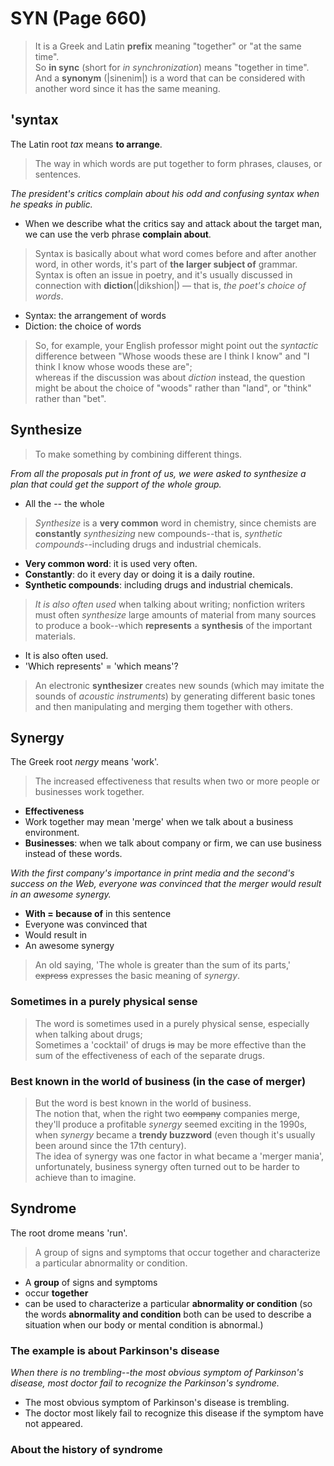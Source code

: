 # SYN (Page 660)

> It is a Greek and Latin **prefix** meaning "together" or "at the same time".  
> So **in sync** (short for *in synchronization*) means "together in time".  
> And a **synonym** (|sinenim|) is a word that can be considered with another word since it has the same meaning.

## 'syntax

The Latin root *tax* means **to arrange**.

> The way in which words are put together to form phrases, clauses, or sentences.

*The president's critics complain about his odd and confusing syntax when he speaks in public.*  

- When we describe what the critics say and attack about the target man, we can use the verb phrase **complain about**.

> Syntax is basically about what word comes before and after another word, in other words, it's part of **the larger subject of** grammar.  
> Syntax is often an issue in poetry, and it's usually discussed in connection with **diction**(|dikshion|) — that is, *the poet's choice of words*.  

- Syntax: the arrangement of words
- Diction: the choice of words

> So, for example, your English professor might point out the *syntactic* difference between "Whose woods these are I think I know" and "I think I know whose woods these are";  
> whereas if the discussion was about *diction* instead, the question might be about the choice of "woods" rather than "land", or "think" rather than "bet".

## Synthesize

> To make something by combining different things.

*From all the proposals put in front of us, we were asked to synthesize a plan that could get the support of the whole group.*

- All the -- the whole

> *Synthesize* is a **very common** word in chemistry, since chemists are **constantly** *synthesizing* new compounds--that is, *synthetic compounds*--including drugs and industrial chemicals.

- **Very common word**: it is used very often.
- **Constantly**: do it every day or doing it is a daily routine.
- **Synthetic compounds**: including drugs and industrial chemicals.

> *It is also often used* when talking about writing; nonfiction writers must often *synthesize* large amounts of material from many sources to produce a book--which **represents** a **synthesis** of the important materials.

- It is also often used.
- 'Which represents' = 'which means'?

> An electronic **synthesizer** creates new sounds (which may imitate the sounds of *acoustic instruments*) by generating different basic tones and then manipulating and merging them together with others.

## Synergy

The Greek root *nergy* means 'work'.

> The increased effectiveness that results when two or more people or businesses work together.

- **Effectiveness**
- Work together may mean 'merge' when we talk about a business environment.
- **Businesses**: when we talk about company or firm, we can use business instead of these words.

*With the first company's importance in print media and the second's success on the Web, everyone was convinced that the merger would result in an awesome synergy.*

- **With = because of** in this sentence
- Everyone was convinced that
- Would result in
- An awesome synergy

> An old saying, 'The whole is greater than the sum of its parts,' ~~express~~ expresses the basic meaning of *synergy*.

### Sometimes in a purely physical sense

> The word is sometimes used in a purely physical sense, especially when talking about drugs;  
> Sometimes a 'cocktail' of drugs ~~is~~ may be more effective than the sum of the effectiveness of each of the separate drugs.


### Best known in the world of business (in the case of merger)

> But the word is best known in the world of business.  
> The notion that, when the right two ~~company~~ companies merge, they'll produce a profitable *synergy* seemed exciting in the 1990s, when *synergy* became a **trendy buzzword** (even though it's usually been around since the 17th century).  
> The idea of synergy was one factor in what became a 'merger mania', unfortunately, business synergy often turned out to be harder to achieve than to imagine.

## Syndrome

The root drome means 'run'.

> A group of signs and symptoms that occur together and characterize a particular abnormality or condition.

- A **group** of signs and symptoms
- occur **together**
- can be used to characterize a particular **abnormality or condition** (so the words **abnormality and condition** both can be used to describe a situation when our body or mental condition is abnormal.)

### The example is about Parkinson's disease

*When there is no trembling--the most obvious symptom of Parkinson's disease, most doctor fail to recognize the Parkinson's syndrome.*

- The most obvious symptom of Parkinson's disease is trembling.
- The doctor most likely fail to recognize this disease if the symptom have not appeared.

### About the history of syndrome

